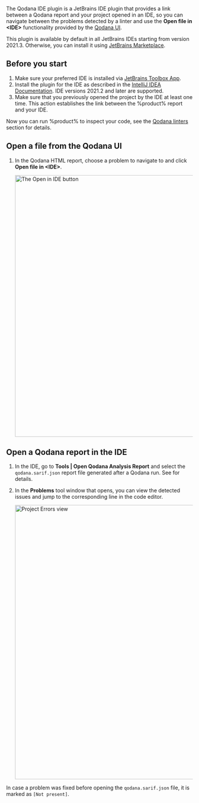 [//]: # (title: Qodana IDE plugin)

The Qodana IDE plugin is a JetBrains IDE plugin that provides a link between a Qodana report and your project opened in 
an IDE, so you can navigate between the problems detected by a linter and use the **Open file in \<IDE\>** functionality 
provided by the [Qodana UI](ui-overview.md). 

This plugin is available by default in all JetBrains IDEs starting from version 2021.3. Otherwise, you can install it
using [JetBrains Marketplace](https://plugins.jetbrains.com/plugin/16938-qodana).   

## Before you start

1. Make sure your preferred IDE is installed via [JetBrains Toolbox App](https://www.jetbrains.com/toolbox-app/).
2. Install the plugin for the IDE as described in the [IntelliJ IDEA Documentation](https://www.jetbrains.com/help/idea/?Managing_Plugins). IDE versions 2021.2 and later are supported.
3. Make sure that you previously opened the project by the IDE at least one time. This action establishes the link 
between the %product% report and your IDE.    

Now you can run %product% to inspect your code, see the [Qodana linters](linters.md) section for details.

## Open a file from the Qodana UI 

1. In the Qodana HTML report, choose a problem to navigate to and click **Open file in \<IDE\>**.

   <img src="qd-report-open-in-ide.png" dark-src="qd-report-open-in-ide_dark.png" alt="The Open in IDE button" width="706" border-effect="line"/>

## Open a Qodana report in the IDE

1. In the IDE, go to **Tools | Open Qodana Analysis Report** and select the 
`qodana.sarif.json` report file generated after a Qodana run. See [](qodana-inspection-output.md) for details.
2. In the **Problems** tool window that opens, you can view the detected issues and jump to the corresponding line in the code editor.

    <img src="qd-ide-plugin-project-errors.png" alt="Project Errors view" width="740" border-effect="line"/>

In case a problem was fixed before opening the `qodana.sarif.json` file, it is marked as `[Not present]`.